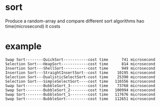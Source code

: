 # sort

Produce a random-array and compare different sort algorithms hao time(microsecond) it costs

# example
    Swap Sort--------QuickSort-----------cost time      741 microsecond
    Selection Sort---HeapSort------------cost time      814 microsecond
    Insertion Sort---ShellSort-----------cost time      949 microsecond
    Insertion Sort---StraightInsertSort--cost time    10195 microsecond
    Selection Sort---DualisticSelectSort-cost time    25390 microsecond
    Selection Sort---SimpleSelectSort----cost time   116556 microsecond
    Swap Sort--------BubbleSort_3--------cost time    73768 microsecond
    Swap Sort--------BubbleSort_2--------cost time   100994 microsecond
    Swap Sort--------BubbleSort_1--------cost time   117676 microsecond
    Swap Sort--------BubbleSort----------cost time   112651 microsecond
